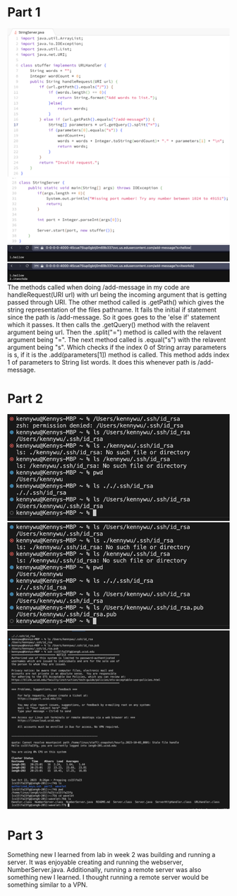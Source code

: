 # Part 1
![Image](StringServeCode1.1.png)
![Image](StringServeCode1.2.png)
![Image](hellow.png)  
![Image](hellowworkds.png)  
The methods called when doing /add-message in my code are handleRequest(URI url) with url being the incoming argument that is getting passed through URI. The other method called is .getPath() which gives the string representation of the files pathname. It fails the initial if statement since the path is /add-message. So it goes goes to the 'else if' statement which it passes. It then calls the .getQuery() method with the relavent argument being url. Then the .split("=") method is called with the relavent argument being "=". The next method called is .equal("s") with the relavent argument being "s". Which checks if the index 0 of String array parameters is s, if it is the .add(parameters[1]) method is called. This method adds index 1 of parameters to String list words. It does this whenever path is /add-message. 

# Part 2  
![Image](lsprivkey.png)
![Image](lspubkey.png)
![Image](terminteract.png)

# Part 3
Something new I learned from lab in week 2 was building and running a server. It was enjoyable creating and running the webserver, NumberServer.java. Additionally, running a remote server was also something new I learned. I thought running a remote server would be something similar to a VPN. 
